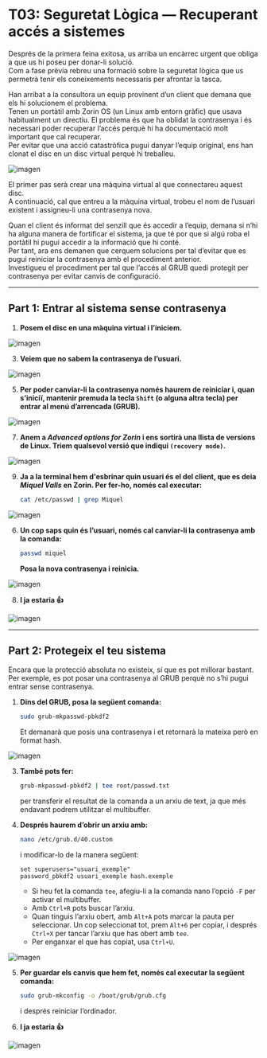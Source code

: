 # T03: Seguretat Lògica — Recuperant accés a sistemes

Després de la primera feina exitosa, us arriba un encàrrec urgent que obliga a que us hi poseu per donar-li solució.  
Com a fase prèvia rebreu una formació sobre la seguretat lògica que us permetrà tenir els coneixements necessaris per afrontar la tasca.

Han arribat a la consultora un equip provinent d’un client que demana que els hi solucionem el problema.  
Tenen un portàtil amb Zorin OS (un Linux amb entorn gràfic) que usava habitualment un directiu. El problema és que ha oblidat la contrasenya i és necessari poder recuperar l’accés perquè hi ha documentació molt important que cal recuperar.  
Per evitar que una acció catastròfica pugui danyar l’equip original, ens han clonat el disc en un disc virtual perquè hi treballeu.

![imagen](img/t3.png)

El primer pas serà crear una màquina virtual al que connectareu aquest disc.  
A continuació, cal que entreu a la màquina virtual, trobeu el nom de l’usuari existent i assigneu-li una contrasenya nova.

Quan el client és informat del senzill que és accedir a l’equip, demana si n’hi ha alguna manera de fortificar el sistema, ja que té por que si algú roba el portàtil hi pugui accedir a la informació que hi conté.  
Per tant, ara ens demanen que cerquem solucions per tal d’evitar que es pugui reiniciar la contrasenya amb el procediment anterior.  
Investigueu el procediment per tal que l’accés al GRUB quedi protegit per contrasenya per evitar canvis de configuració.

---

## Part 1: Entrar al sistema sense contrasenya

1. **Posem el disc en una màquina virtual i l’iniciem.**
   
![imagen](img/01.png)

3. **Veiem que no sabem la contrasenya de l’usuari.**
   
![imagen](img/04.png)

5. **Per poder canviar-li la contrasenya només haurem de reiniciar i, quan s’iniciï, mantenir premuda la tecla `Shift` (o alguna altra tecla) per entrar al menú d’arrencada (GRUB).**
   
![imagen](img/05.png)

7. **Anem a _Advanced options for Zorin_ i ens sortirà una llista de versions de Linux. Triem qualsevol versió que indiqui `(recovery mode)`.**
   
![imagen](img/06.png)

9. **Ja a la terminal hem d'esbrinar quin usuari és el del client, que es deia _Miquel Valls_ en Zorin. Per fer-ho, només cal executar:**
    ```bash
    cat /etc/passwd | grep Miquel
    ```
    
![imagen](img/07.png)

6. **Un cop saps quin és l’usuari, només cal canviar-li la contrasenya amb la comanda:**
    ```bash
    passwd miquel
    ```
    **Posa la nova contrasenya i reinicia.**
   
![imagen](img/08.png)

8. **I ja estaria 👍**
   
![imagen](img/09.png)

---

## Part 2: Protegeix el teu sistema

Encara que la protecció absoluta no existeix, sí que es pot millorar bastant.  
Per exemple, es pot posar una contrasenya al GRUB perquè no s’hi pugui entrar sense contrasenya.

1. **Dins del GRUB, posa la següent comanda:**
    ```bash
    sudo grub-mkpasswd-pbkdf2
    ```
    Et demanarà que posis una contrasenya i et retornarà la mateixa però en format hash.
   
![imagen](img/10.png)

3. **També pots fer:**
    ```bash
    grub-mkpasswd-pbkdf2 | tee root/passwd.txt
    ```
    per transferir el resultat de la comanda a un arxiu de text, ja que més endavant podrem utilitzar el multibuffer.

4. **Després haurem d’obrir un arxiu amb:**
    ```bash
    nano /etc/grub.d/40.custom
    ```
    i modificar-lo de la manera següent:
    ```
    set superusers="usuari_exemple"
    password_pbkdf2 usuari_exemple hash.exemple
    ```

    - Si heu fet la comanda `tee`, afegiu-li a la comanda nano l’opció `-F` per activar el multibuffer.
    - Amb `Ctrl+R` pots buscar l’arxiu.
    - Quan tinguis l’arxiu obert, amb `Alt+A` pots marcar la pauta per seleccionar. Un cop seleccionat tot, prem `Alt+6` per copiar, i després `Ctrl+X` per tancar l’arxiu que has obert amb `tee`.
    - Per enganxar el que has copiat, usa `Ctrl+U`.
  
![imagen](img/11.png)

5. **Per guardar els canvis que hem fet, només cal executar la següent comanda:**
    ```bash
    sudo grub-mkconfig -o /boot/grub/grub.cfg
    ```
    i després reiniciar l’ordinador.

6. **I ja estaria 👍**
   
![imagen](img/14.png)
